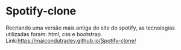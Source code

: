 # Spotify-clone
Recriando uma versão mais antiga do site do spotify, as tecnologias utilizadas foram: html, css e bootstrap.
Link:https://maicondutradev.github.io/Spotify-clone/
